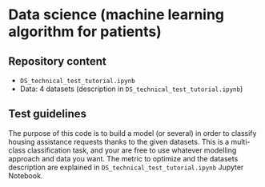 # Data science (machine learning algorithm for patients)

## Repository content

* `DS_technical_test_tutorial.ipynb`
* Data: 4 datasets (description in `DS_technical_test_tutorial.ipynb`)


## Test guidelines

The purpose of this code is to build a model (or several) in order to classify housing assistance requests thanks to the given datasets. This is a multi-class classification task, and your are free to use whatever modelling approach and data you want. The metric to optimize and the datasets description are explained in `DS_technical_test_tutorial.ipynb` Jupyter Notebook.
